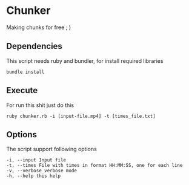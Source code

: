 # Chunker

Making chunks for free ; )

## Dependencies
This script needs ruby and bundler, for install required libraries

```
bundle install
```

## Execute

For run this shit just do this

```
ruby chunker.rb -i [input-file.mp4] -t [times_file.txt]
```

## Options
The script support following options
```
-i, --input Input file
-t, --times File with times in format HH:MM:SS, one for each line
-v, --verbose verbose mode
-h, --help this help
```